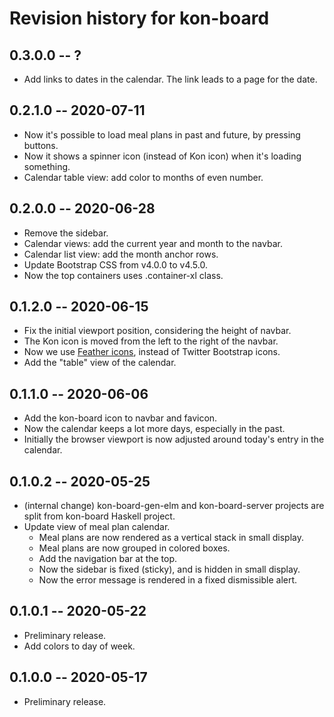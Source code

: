 # Revision history for kon-board

## 0.3.0.0  -- ?

* Add links to dates in the calendar. The link leads to a page for the date.

## 0.2.1.0  -- 2020-07-11

* Now it's possible to load meal plans in past and future, by pressing buttons.
* Now it shows a spinner icon (instead of Kon icon) when it's loading something.
* Calendar table view: add color to months of even number.

## 0.2.0.0  -- 2020-06-28

* Remove the sidebar.
* Calendar views: add the current year and month to the navbar.
* Calendar list view: add the month anchor rows.
* Update Bootstrap CSS from v4.0.0 to v4.5.0.
* Now the top containers uses .container-xl class.

## 0.1.2.0  -- 2020-06-15

* Fix the initial viewport position, considering the height of navbar.
* The Kon icon is moved from the left to the right of the navbar.
* Now we use [Feather icons](https://feathericons.com/), instead of Twitter Bootstrap icons.
* Add the "table" view of the calendar.


## 0.1.1.0  -- 2020-06-06

* Add the kon-board icon to navbar and favicon.
* Now the calendar keeps a lot more days, especially in the past.
* Initially the browser viewport is now adjusted around today's entry in the calendar.

## 0.1.0.2  -- 2020-05-25

* (internal change) kon-board-gen-elm and kon-board-server projects
  are split from kon-board Haskell project.
* Update view of meal plan calendar.
  * Meal plans are now rendered as a vertical stack in small display.
  * Meal plans are now grouped in colored boxes.
  * Add the navigation bar at the top.
  * Now the sidebar is fixed (sticky), and is hidden in small display.
  * Now the error message is rendered in a fixed dismissible alert.


## 0.1.0.1  -- 2020-05-22

* Preliminary release.
* Add colors to day of week.

## 0.1.0.0  -- 2020-05-17

* Preliminary release.
